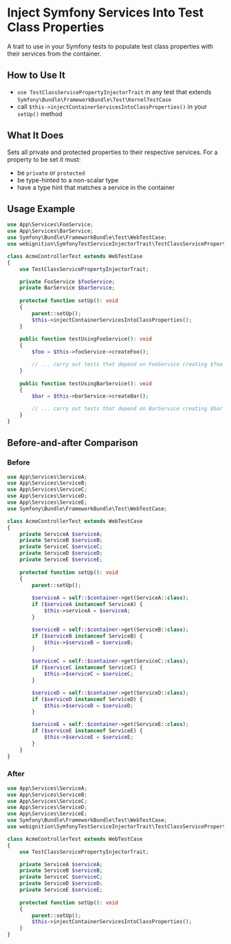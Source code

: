 # Inject Symfony Services Into Test Class Properties

A trait to use in your Symfony tests to populate test class properties with their services from the container.

## How to Use It

 - `use TestClassServicePropertyInjectorTrait` in any test that extends `Symfony\Bundle\FrameworkBundle\Test\KernelTestCase`
 - call `$this->injectContainerServicesIntoClassProperties()` in your `setUp()` method
 
## What It Does

Sets all private and protected properties to their respective services. For a property to be set it must:

 - be `private` or `protected`
 - be type-hinted to a non-scalar type
 - have a type hint that matches a service in the container

## Usage Example

```php
use App\Services\FooService;
use App\Services\BarService;
use Symfony\Bundle\FrameworkBundle\Test\WebTestCase;
use webignition\SymfonyTestServiceInjectorTrait\TestClassServicePropertyInjectorTrait;

class AcmeControllerTest extends WebTestCase
{
    use TestClassServicePropertyInjectorTrait;

    private FooService $fooService;
    private BarService $barService;
    
    protected function setUp(): void
    {
        parent::setUp();
        $this->injectContainerServicesIntoClassProperties();
    }
    
    public function testUsingFooService(): void
    {
        $foo = $this->fooService->createFoo();

        // ... carry out tests that depend on FooService creating $foo
    }
    
    public function testUsingBarService(): void
    {
        $bar = $this->barService->createBar();

        // ... carry out tests that depend on BarService creating $bar
    }
}
```

## Before-and-after Comparison

### Before

```php
use App\Services\ServiceA;
use App\Services\ServiceB;
use App\Services\ServiceC;
use App\Services\ServiceD;
use App\Services\ServiceE;
use Symfony\Bundle\FrameworkBundle\Test\WebTestCase;

class AcmeControllerTest extends WebTestCase
{
    private ServiceA $serviceA;
    private ServiceB $serviceB;
    private ServiceC $serviceC;
    private ServiceD $serviceD;
    private ServiceE $serviceE;
    
    protected function setUp(): void
    {
        parent::setUp();
        
        $serviceA = self::$container->get(ServiceA::class);
        if ($serviceA instanceof ServiceA) {
            $this->serviceA = $serviceA;
        }

        $serviceB = self::$container->get(ServiceB::class);
        if ($serviceB instanceof ServiceB) {
            $this->$serviceB = $serviceB;
        }

        $serviceC = self::$container->get(ServiceC::class);
        if ($serviceC instanceof ServiceC) {
            $this->$serviceC = $serviceC;
        }

        $serviceD = self::$container->get(ServiceD::class);
        if ($serviceD instanceof ServiceD) {
            $this->$serviceD = $serviceD;
        }

        $serviceE = self::$container->get(ServiceE::class);
        if ($serviceE instanceof ServiceE) {
            $this->$serviceE = $serviceE;
        }
    }
}
```

### After

```php
use App\Services\ServiceA;
use App\Services\ServiceB;
use App\Services\ServiceC;
use App\Services\ServiceD;
use App\Services\ServiceE;
use Symfony\Bundle\FrameworkBundle\Test\WebTestCase;
use webignition\SymfonyTestServiceInjectorTrait\TestClassServicePropertyInjectorTrait;

class AcmeControllerTest extends WebTestCase
{
    use TestClassServicePropertyInjectorTrait;

    private ServiceA $serviceA;
    private ServiceB $serviceB;
    private ServiceC $serviceC;
    private ServiceD $serviceD;
    private ServiceE $serviceE;
    
    protected function setUp(): void
    {
        parent::setUp();
        $this->injectContainerServicesIntoClassProperties();
    }
}
```